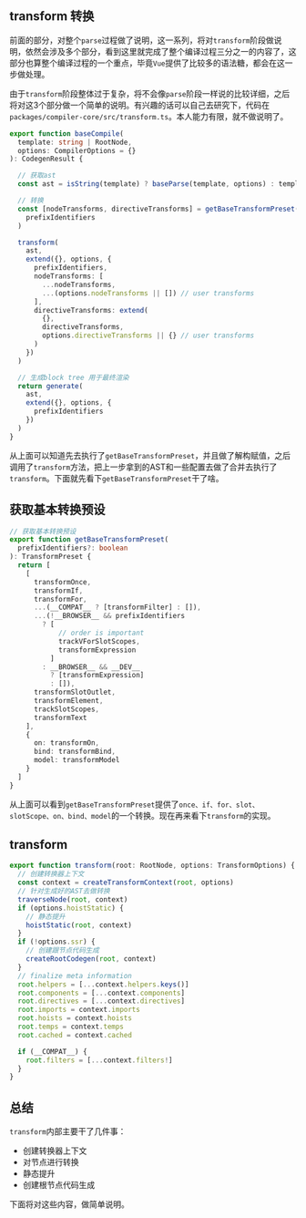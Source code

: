 ## transform 转换
前面的部分，对整个```parse```过程做了说明，这一系列，将对```transform```阶段做说明，依然会涉及多个部分，看到这里就完成了整个编译过程三分之一的内容了，这部分也算整个编译过程的一个重点，毕竟```Vue```提供了比较多的语法糖，都会在这一步做处理。

由于```transform```阶段整体过于复杂，将不会像```parse```阶段一样说的比较详细，之后将对这3个部分做一个简单的说明。有兴趣的话可以自己去研究下，代码在```packages/compiler-core/src/transform.ts```。本人能力有限，就不做说明了。

```ts
export function baseCompile(
  template: string | RootNode,
  options: CompilerOptions = {}
): CodegenResult {

  // 获取ast
  const ast = isString(template) ? baseParse(template, options) : template

  // 转换
  const [nodeTransforms, directiveTransforms] = getBaseTransformPreset(
    prefixIdentifiers
  )

  transform(
    ast,
    extend({}, options, {
      prefixIdentifiers,
      nodeTransforms: [
        ...nodeTransforms,
        ...(options.nodeTransforms || []) // user transforms
      ],
      directiveTransforms: extend(
        {},
        directiveTransforms,
        options.directiveTransforms || {} // user transforms
      )
    })
  )

  // 生成block tree 用于最终渲染
  return generate(
    ast,
    extend({}, options, {
      prefixIdentifiers
    })
  )
}
```
从上面可以知道先去执行了```getBaseTransformPreset```，并且做了解构赋值，之后调用了```transform```方法，把上一步拿到的AST和一些配置去做了合并去执行了```transform```。下面就先看下```getBaseTransformPreset```干了啥。

## 获取基本转换预设
```ts
// 获取基本转换预设
export function getBaseTransformPreset(
  prefixIdentifiers?: boolean
): TransformPreset {
  return [
    [
      transformOnce,
      transformIf,
      transformFor,
      ...(__COMPAT__ ? [transformFilter] : []),
      ...(!__BROWSER__ && prefixIdentifiers
        ? [
            // order is important
            trackVForSlotScopes,
            transformExpression
          ]
        : __BROWSER__ && __DEV__
          ? [transformExpression]
          : []),
      transformSlotOutlet,
      transformElement,
      trackSlotScopes,
      transformText
    ],
    {
      on: transformOn,
      bind: transformBind,
      model: transformModel
    }
  ]
}
```
从上面可以看到```getBaseTransformPreset```提供了```once、if、for、slot、slotScope、on、bind、model```的一个转换。现在再来看下```transform```的实现。

## transform

```ts
export function transform(root: RootNode, options: TransformOptions) {
  // 创建转换器上下文
  const context = createTransformContext(root, options)
  // 针对生成好的AST去做转换
  traverseNode(root, context)
  if (options.hoistStatic) {
    // 静态提升
    hoistStatic(root, context)
  }
  if (!options.ssr) {
    // 创建跟节点代码生成
    createRootCodegen(root, context)
  }
  // finalize meta information
  root.helpers = [...context.helpers.keys()]
  root.components = [...context.components]
  root.directives = [...context.directives]
  root.imports = context.imports
  root.hoists = context.hoists
  root.temps = context.temps
  root.cached = context.cached

  if (__COMPAT__) {
    root.filters = [...context.filters!]
  }
}
```

## 总结

```transform```内部主要干了几件事：

- 创建转换器上下文
- 对节点进行转换
- 静态提升
- 创建根节点代码生成

下面将对这些内容，做简单说明。